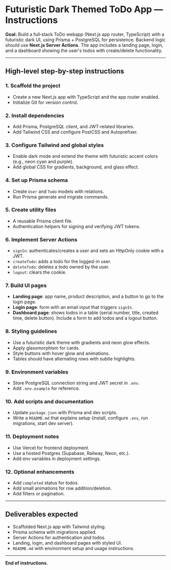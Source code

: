 # Futuristic Dark Themed ToDo App — Instructions

**Goal:** Build a full‑stack ToDo webapp (Next.js app router, TypeScript) with a futuristic dark UI, using Prisma + PostgreSQL for persistence. Backend logic should use **Next.js Server Actions**. The app includes a landing page, login, and a dashboard showing the user's todos with create/delete functionality.

---

## High-level step-by-step instructions

### 1. Scaffold the project

- Create a new Next.js app with TypeScript and the app router enabled.
- Initialize Git for version control.

### 2. Install dependencies

- Add Prisma, PostgreSQL client, and JWT-related libraries.
- Add Tailwind CSS and configure PostCSS and Autoprefixer.

### 3. Configure Tailwind and global styles

- Enable dark mode and extend the theme with futuristic accent colors (e.g., neon cyan and purple).
- Add global CSS for gradients, background, and glass effect.

### 4. Set up Prisma schema

- Create `User` and `Todo` models with relations.
- Run Prisma generate and migrate commands.

### 5. Create utility files

- A reusable Prisma client file.
- Authentication helpers for signing and verifying JWT tokens.

### 6. Implement Server Actions

- `signIn`: authenticates/creates a user and sets an HttpOnly cookie with a JWT.
- `createTodo`: adds a todo for the logged-in user.
- `deleteTodo`: deletes a todo owned by the user.
- `logout`: clears the cookie.

### 7. Build UI pages

- **Landing page**: app name, product description, and a button to go to the login page.
- **Login page**: form with an email input that triggers `signIn`.
- **Dashboard page**: shows todos in a table (serial number, title, created time, delete button). Include a form to add todos and a logout button.

### 8. Styling guidelines

- Use a futuristic dark theme with gradients and neon glow effects.
- Apply glassmorphism for cards.
- Style buttons with hover glow and animations.
- Tables should have alternating rows with subtle highlights.

### 9. Environment variables

- Store PostgreSQL connection string and JWT secret in `.env`.
- Add `.env.example` for reference.

### 10. Add scripts and documentation

- Update `package.json` with Prisma and dev scripts.
- Write a `README.md` that explains setup (install, configure `.env`, run migrations, start dev server).

### 11. Deployment notes

- Use Vercel for frontend deployment.
- Use a hosted Postgres (Supabase, Railway, Neon, etc.).
- Add env variables in deployment settings.

### 12. Optional enhancements

- Add `completed` status for todos.
- Add small animations for row addition/deletion.
- Add filters or pagination.

---

## Deliverables expected

- Scaffolded Next.js app with Tailwind styling.
- Prisma schema with migrations applied.
- Server Actions for authentication and todos.
- Landing, login, and dashboard pages with styled UI.
- `README.md` with environment setup and usage instructions.

---

**End of instructions.**
